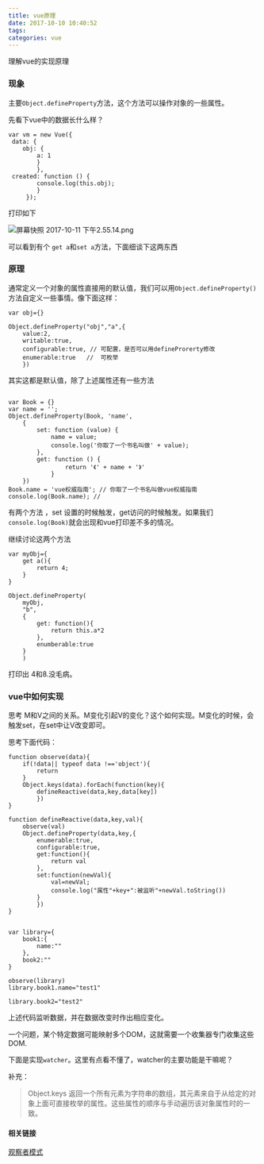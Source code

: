 ```yaml
---
title: vue原理
date: 2017-10-10 10:40:52
tags:
categories: vue
---
```


理解vue的实现原理


### 现象

主要`Object.defineProperty`方法，这个方法可以操作对象的一些属性。

先看下vue中的数据长什么样？

```
var vm = new Vue({
 data: { 
    obj: { 
        a: 1 
        } 
        }, 
 created: function () { 
        console.log(this.obj);
        } 
     });
```

打印如下

![屏幕快照 2017-10-11 下午2.55.14.png](https://i.loli.net/2017/10/11/59ddc0778377a.png)

可以看到有个 `get a`和`set a`方法，下面细谈下这两东西

### 原理

通常定义一个对象的属性直接用的默认值，我们可以用`Object.defineProperty()`方法自定义一些事情。像下面这样：

```
var obj={}

Object.defineProperty("obj","a",{
    value:2,
    writable:true,
    configurable:true, // 可配置，是否可以用defineProrerty修改
    enumerable:true   //  可枚举
    })
```

其实这都是默认值，除了上述属性还有一些方法

```

var Book = {}
var name = ''; 
Object.defineProperty(Book, 'name', 
    { 
        set: function (value) { 
            name = value;
            console.log('你取了一个书名叫做' + value); 
        }, 
        get: function () { 
                return '《' + name + '》' 
            } 
    }) 
Book.name = 'vue权威指南'; // 你取了一个书名叫做vue权威指南 console.log(Book.name); // 
```

有两个方法 ，set  设置的时候触发，get访问的时候触发。如果我们`console.log(Book)`就会出现和vue打印差不多的情况。

继续讨论这两个方法

```
var myObj={
    get a(){
        return 4;
    }
}

Object.defineProperty(
    myObj,
    "b",
    {
        get: function(){
            return this.a*2
        },
        enumberable:true
    }
    )    
```


打印出 4和8.没毛病。

### vue中如何实现
思考 M和V之间的关系。M变化引起V的变化？这个如何实现。M变化的时候，会触发set，在set中让V改变即可。

思考下面代码：
```
function observe(data){
    if(!data|| typeof data !=='object'){
        return
    }
    Object.keys(data).forEach(function(key){
        defineReactive(data,key,data[key])
        })
}

function defineReactive(data,key,val){
    observe(val)
    Object.defineProperty(data,key,{
        enumerable:true,
        configurable:true,
        get:function(){
            return val
        },
        set:function(newVal){
            val=newVal;
            console.log("属性"+key+":被监听"+newVal.toString())
        }
        })
}


var library={
    book1:{
        name:""
    },
    book2:""
}

observe(library)
library.book1.name="test1"

library.book2="test2"
```

上述代码监听数据，并在数据改变时作出相应变化。

一个问题，某个特定数据可能映射多个DOM，这就需要一个收集器专门收集这些DOM.



下面是实现`watcher`。这里有点看不懂了，watcher的主要功能是干嘛呢？

补充：
>Object.keys 返回一个所有元素为字符串的数组，其元素来自于从给定的对象上面可直接枚举的属性。这些属性的顺序与手动遍历该对象属性时的一致。





#### 相关链接

[观察者模式](https://github.com/Kelichao/javascript.basics/issues/22)




